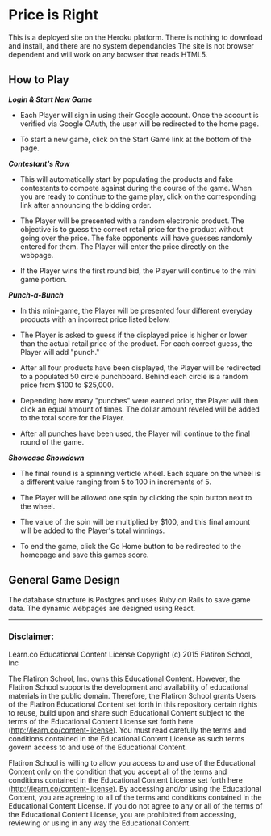# Price is Right

This is a deployed site on the Heroku platform. There is nothing to download and install, and there are no system dependancies
The site is not browser dependent and will work on any browser that reads HTML5.

## How to Play
**_Login & Start New Game_**
* Each Player will sign in using their Google account. Once the account is verified via Google OAuth, the user will be redirected to the home page.

* To start a new game, click on the Start Game link at the bottom of the page. 

**_Contestant's Row_**
* This will automatically start by populating the products and fake contestants to compete against during the course of the
game. When you are ready to continue to the game play, click on the corresponding link after announcing the bidding order. 

* The Player will be presented with a random electronic product. The objective is to guess the correct retail price for the
product without going over the price. The fake opponents will have guesses randomly entered for them. The Player will enter
the price directly on the webpage.

* If the Player wins the first round bid, the Player will continue to the mini game portion.

**_Punch-a-Bunch_**
* In this mini-game, the Player will be presented four different everyday products with an incorrect price listed below. 

* The Player is asked to guess if the displayed price is higher or lower than the actual retail price of the product. For each
correct guess, the Player will add "punch." 

* After all four products have been displayed, the Player will be redirected to a populated 50 circle punchboard. Behind each
circle is a random price from $100 to $25,000. 

* Depending how many "punches" were earned prior, the Player will then click an equal amount of times. The dollar amount
reveled will be added to the total score for the Player.

* After all punches have been used, the Player will continue to the final round of the game.

**_Showcase Showdown_**
* The final round is a spinning verticle wheel. Each square on the wheel is a different value ranging from 5 to 100 in
increments of 5. 

* The Player will be allowed one spin by clicking the spin button next to the wheel. 

* The value of the spin will be multiplied by $100, and this final amount will be added to the Player's total winnings.

* To end the game, click the Go Home button to be redirected to the homepage and save this games score.

## General Game Design

The database structure is Postgres and uses Ruby on Rails to save game data. The dynamic webpages are designed using React. 
___
### Disclaimer:

Learn.co Educational Content License
Copyright (c) 2015 Flatiron School, Inc

The Flatiron School, Inc. owns this Educational Content. However, the Flatiron School supports the development and availability of educational materials in the public domain. Therefore, the Flatiron School grants Users of the Flatiron Educational Content set forth in this repository certain rights to reuse, build upon and share such Educational Content subject to the terms of the Educational Content License set forth here (http://learn.co/content-license). You must read carefully the terms and conditions contained in the Educational Content License as such terms govern access to and use of the Educational Content.

Flatiron School is willing to allow you access to and use of the Educational Content only on the condition that you accept all of the terms and conditions contained in the Educational Content License set forth here (http://learn.co/content-license). By accessing and/or using the Educational Content, you are agreeing to all of the terms and conditions contained in the Educational Content License. If you do not agree to any or all of the terms of the Educational Content License, you are prohibited from accessing, reviewing or using in any way the Educational Content.
